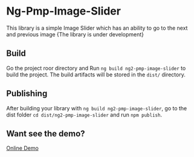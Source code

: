 # Ng-Pmp-Image-Slider

This library is a simple Image Slider which has an ability to go to the next and previous image {The library is under development}

## Build

Go the project roor directory and Run `ng build ng2-pmp-image-slider` to build the project. The build artifacts will be stored in the `dist/` directory.

## Publishing

After building your library with `ng build ng2-pmp-image-slider`, go to the dist folder `cd dist/ng2-pmp-image-slider` and run `npm publish`.

## Want see the demo?

[Online Demo](https://stackblitz.com/edit/angular-image-slider-online-demo)